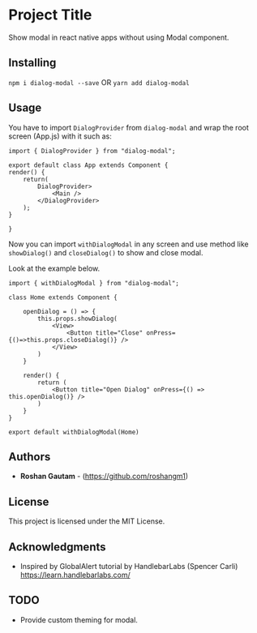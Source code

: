 # Project Title

Show modal in react native apps without using Modal component.

## Installing

`npm i dialog-modal --save`
OR
`yarn add dialog-modal`

## Usage

You have to import `DialogProvider` from `dialog-modal` and wrap the root screen (App.js) with it such as:

```
import { DialogProvider } from "dialog-modal";

export default class App extends Component {
render() {
    return(
        DialogProvider>
            <Main />
        </DialogProvider>
    );
}

}
```

Now you can import `withDialogModal` in any screen and use method like `showDialog()` and `closeDialog()` to show and close modal.

Look at the example below.

```
import { withDialogModal } from "dialog-modal";

class Home extends Component {

    openDialog = () => {
        this.props.showDialog(
            <View>
                <Button title="Close" onPress={()=>this.props.closeDialog()} />
            </View>
        )
    }

    render() {
        return (
            <Button title="Open Dialog" onPress={() => this.openDialog()} />
        )
    }
}

export default withDialogModal(Home)
```

## Authors

- **Roshan Gautam** - (https://github.com/roshangm1)

## License

This project is licensed under the MIT License.

## Acknowledgments

- Inspired by GlobalAlert tutorial by HandlebarLabs (Spencer Carli)
  https://learn.handlebarlabs.com/

## TODO

- Provide custom theming for modal.
